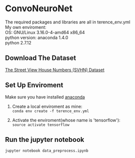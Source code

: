 # ConvoNeuroNet
The required packages and libraries are all in terence_env.yml  
My own enviroment:  
   OS: GNU/Linux 3.16.0-4-amd64 x86_64  
   python version: anaconda 1.4.0  
   	  	   python 2.7.12  
## Download The Dataset  
   [The Street View House Numbers (SVHN) Dataset](http://ufldl.stanford.edu/housenumbers)  
   
## Set Up Enviroment  
   Make sure you have installed [anaconda](https://docs.continuum.io/anaconda/install#linux-install)
   1. Create a local enviroment as mine:  
      `conda env create -f terence_env.yml`
   
   2. Activate the enviroment(whose name is 'tensorflow'):  
      `source activate tensorflow`
      
## Run the jupyter notebook  
   `jupyter notebook data_preprocess.ipynb`
